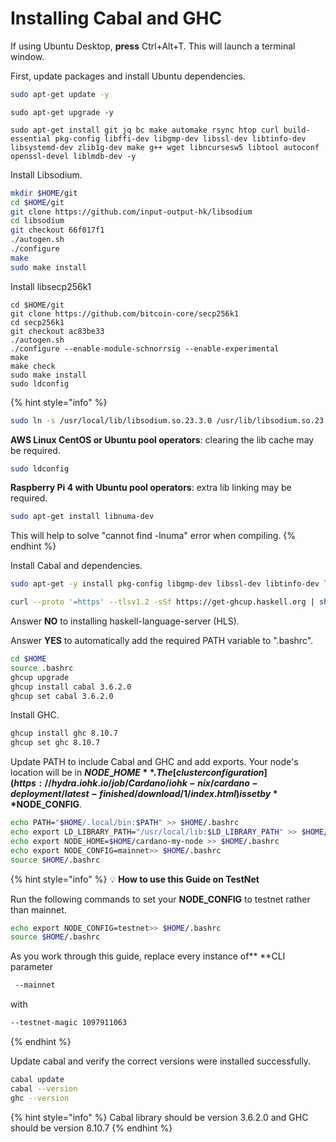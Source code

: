 # Installing Cabal and GHC

If using Ubuntu Desktop, **press** Ctrl+Alt+T. This will launch a terminal window.

First, update packages and install Ubuntu dependencies.

```bash
sudo apt-get update -y
```

```
sudo apt-get upgrade -y
```

```
sudo apt-get install git jq bc make automake rsync htop curl build-essential pkg-config libffi-dev libgmp-dev libssl-dev libtinfo-dev libsystemd-dev zlib1g-dev make g++ wget libncursesw5 libtool autoconf openssl-devel liblmdb-dev -y
```

Install Libsodium.

```bash
mkdir $HOME/git
cd $HOME/git
git clone https://github.com/input-output-hk/libsodium
cd libsodium
git checkout 66f017f1
./autogen.sh
./configure
make
sudo make install
```

Install libsecp256k1

```
cd $HOME/git
git clone https://github.com/bitcoin-core/secp256k1
cd secp256k1
git checkout ac83be33
./autogen.sh
./configure --enable-module-schnorrsig --enable-experimental
make
make check
sudo make install
sudo ldconfig
```

{% hint style="info" %}
```bash
sudo ln -s /usr/local/lib/libsodium.so.23.3.0 /usr/lib/libsodium.so.23
```

**AWS Linux CentOS or Ubuntu pool operators**: clearing the lib cache may be required.

```bash
sudo ldconfig
```

**Raspberry Pi 4 with Ubuntu pool operators**: extra lib linking may be required.

```bash
sudo apt-get install libnuma-dev
```

This will help to solve "cannot find -lnuma" error when compiling.
{% endhint %}

Install Cabal and dependencies.

```bash
sudo apt-get -y install pkg-config libgmp-dev libssl-dev libtinfo-dev libsystemd-dev zlib1g-dev build-essential curl libgmp-dev libffi-dev libncurses-dev libtinfo5
```

```bash
curl --proto '=https' --tlsv1.2 -sSf https://get-ghcup.haskell.org | sh
```

Answer **NO** to installing haskell-language-server (HLS).

Answer **YES** to automatically add the required PATH variable to ".bashrc".

```bash
cd $HOME
source .bashrc
ghcup upgrade
ghcup install cabal 3.6.2.0
ghcup set cabal 3.6.2.0
```

Install GHC.

```bash
ghcup install ghc 8.10.7
ghcup set ghc 8.10.7
```

Update PATH to include Cabal and GHC and add exports. Your node's location will be in **$NODE\_HOME**. The [cluster configuration](https://hydra.iohk.io/job/Cardano/iohk-nix/cardano-deployment/latest-finished/download/1/index.html) is set by **$NODE\_CONFIG**.

```bash
echo PATH="$HOME/.local/bin:$PATH" >> $HOME/.bashrc
echo export LD_LIBRARY_PATH="/usr/local/lib:$LD_LIBRARY_PATH" >> $HOME/.bashrc
echo export NODE_HOME=$HOME/cardano-my-node >> $HOME/.bashrc
echo export NODE_CONFIG=mainnet>> $HOME/.bashrc
source $HOME/.bashrc
```

{% hint style="info" %}
:bulb: **How to use this Guide on TestNet**

Run the following commands to set your **NODE\_CONFIG** to testnet rather than mainnet.

```bash
echo export NODE_CONFIG=testnet>> $HOME/.bashrc
source $HOME/.bashrc
```

As you work through this guide, replace every instance of\*\* \*\*CLI parameter

```bash
 --mainnet 
```

with

```bash
--testnet-magic 1097911063
```
{% endhint %}

Update cabal and verify the correct versions were installed successfully.

```bash
cabal update
cabal --version
ghc --version
```

{% hint style="info" %}
Cabal library should be version 3.6.2.0 and GHC should be version 8.10.7
{% endhint %}
